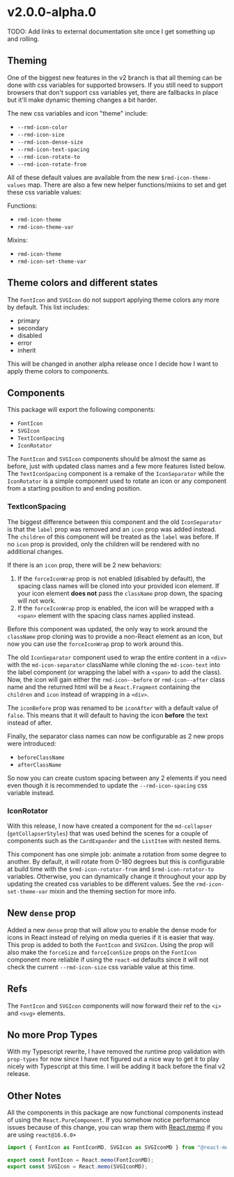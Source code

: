 # v2.0.0-alpha.0

TODO: Add links to external documentation site once I get something up and
rolling.

## Theming

One of the biggest new features in the v2 branch is that all theming can be done
with css variables for supported browsers. If you still need to support browsers
that don't support css variables yet, there are fallbacks in place but it'll
make dynamic theming changes a bit harder.

The new css variables and icon "theme" include:

- `--rmd-icon-color`
- `--rmd-icon-size`
- `--rmd-icon-dense-size`
- `--rmd-icon-text-spacing`
- `--rmd-icon-rotate-to`
- `--rmd-icon-rotate-from`

All of these default values are available from the new `$rmd-icon-theme-values`
map. There are also a few new helper functions/mixins to set and get these css
variable values:

Functions:

- `rmd-icon-theme`
- `rmd-icon-theme-var`

Mixins:

- `rmd-icon-theme`
- `rmd-icon-set-theme-var`

## Theme colors and different states

The `FontIcon` and `SVGIcon` do not support applying theme colors any more by
default. This list includes:

- primary
- secondary
- disabled
- error
- inherit

This will be changed in another alpha release once I decide how I want to apply
theme colors to components.

## Components

This package will export the following components:

- `FontIcon`
- `SVGIcon`
- `TextIconSpacing`
- `IconRotator`

The `FontIcon` and `SVGIcon` components should be almost the same as before,
just with updated class names and a few more features listed below. The
`TextIconSpacing` component is a remake of the `IconSeparator` while the
`IconRotator` is a simple component used to rotate an icon or any component from
a starting position to and ending position.

### TextIconSpacing

The biggest difference between this component and the old `IconSeparator` is
that the `label` prop was removed and an `icon` prop was added instead. The
`children` of this component will be treated as the `label` was before. If no
`icon` prop is provided, only the children will be rendered with no additional
changes.

If there is an `icon` prop, there will be 2 new behaviors:

1. If the `forceIconWrap` prop is not enabled (disabled by default), the spacing
   class names will be cloned into your provided icon element. If your icon
   element **does not** pass the `className` prop down, the spacing will not
   work.
2. If the `forceIconWrap` prop is enabled, the icon will be wrapped with a
   `<span>` element with the spacing class names applied instead.

Before this component was updated, the only way to work around the `className`
prop cloning was to provide a non-React element as an icon, but now you can use
the `forceIconWrap` prop to work around this.

The old `IconSeparator` component used to wrap the entire content in a `<div>`
with the `md-icon-separator` className while cloning the `md-icon-text` into the
label component (or wrapping the label with a `<span>` to add the class). Now,
the icon will gain either the `rmd-icon--before` or `rmd-icon--after` class name
and the returned html will be a `React.Fragment` containing the `children` and
`icon` instead of wrapping in a `<div>`.

The `iconBefore` prop was renamed to be `iconAfter` with a default value of
`false`. This means that it will default to having the icon **before** the text
instead of after.

Finally, the separator class names can now be configurable as 2 new props were
introduced:

- `beforeClassName`
- `afterClassName`

So now you can create custom spacing between any 2 elements if you need even
though it is recommended to update the `--rmd-icon-spacing` css variable
instead.

### IconRotator

With this release, I now have created a component for the `md-collapser`
(`getCollapserStyles`) that was used behind the scenes for a couple of
components such as the `CardExpander` and the `ListItem` with nested items.

This component has one simple job: animate a rotation from some degree to
another. By default, it will rotate from 0-180 degrees but this is configurable
at build time with the `$rmd-icon-rotator-from` and `$rmd-icon-rotator-to`
variables. Otherwise, you can dynamically change it throughout your app by
updating the created css variables to be different values. See the
`rmd-icon-set-theme-var` mixin and the theming section for more info.

## New `dense` prop

Added a new `dense` prop that will allow you to enable the dense mode for icons
in React instead of relying on media queries if it is easier that way. This prop
is added to both the `FontIcon` and `SVGIcon`. Using the prop will also make the
`forceSize` and `forceIconSize` props on the `FontIcon` component more reliable
if using the `react-md` defaults since it will not check the current
`--rmd-icon-size` css variable value at this time.

## Refs

The `FontIcon` and `SVGIcon` components will now forward their ref to the `<i>`
and `<svg>` elements.

## No more Prop Types

With my Typescript rewrite, I have removed the runtime prop validation with
`prop-types` for now since I have not figured out a nice way to get it to play
nicely with Typescript at this time. I will be adding it back before the final
v2 release.

## Other Notes

All the components in this package are now functional components instead of
using the `React.PureComponent`. If you somehow notice performance issues
because of this change, you can wrap them with
[React.memo](https://reactjs.org/docs/react-api.html#reactmemo) if you are using
`react@16.6.0+`

```jsx
import { FontIcon as FontIconMD, SVGIcon as SVGIconMD } from "@react-md/icon";

export const FontIcon = React.memo(FontIconMD);
export const SVGIcon = React.memo(SVGIconMD);
```
